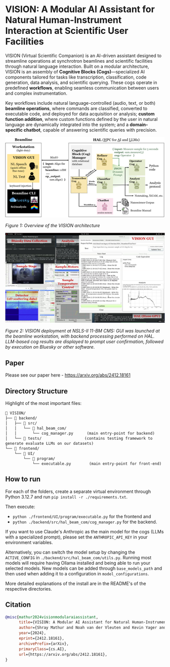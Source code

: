 # VISION: A Modular AI Assistant for Natural Human-Instrument Interaction at Scientific User Facilities

VISION (Virtual Scientific Companion) is an AI-driven assistant designed to streamline operations at synchrotron beamlines and scientific facilities through natural language interaction. Built on a modular architecture, VISION is an assembly of **Cognitive Blocks (Cogs)**—specialized AI components tailored for tasks like transcription, classification, code generation, data analysis, and scientific querying. These cogs operate in predefined **workflows**, enabling seamless communication between users and complex instrumentation.

Key workflows include natural language-controlled (audio, text, or both) **beamline operations**, where commands are classified, converted to executable code, and deployed for data acquisition or analysis; **custom function addition**, where custom functions defined by the user in natural language are dynamically integrated into the system; and a **domain-specific chatbot**, capable of answering scientific queries with precision. 

![Overview of the VISION architecture](images/vision_architecture.png "VISION Modular Architecture")

*Figure 1: Overview of the VISION architecture*

![NSLS-II GUI Deployment](images/vision_demo.png "NSLS-II GUI Deployment")

*Figure 2: VISION deployment at NSLS-II 11-BM CMS: GUI was launched at the beamline workstation, with backend processing performed on HAL. LLM-based cog results are displayed to prompt user confirmation, followed by execution on Bluesky or other software.*


## Paper
Please see our paper here - https://arxiv.org/abs/2412.18161

## Directory Structure
Highlight of the most important files:
```
📁 VISION/
├── 📁 backend/
│   ├── 📁 src/
│   │   └── 📁 hal_beam_com/
│   │       └── cog_manager.py      (main entry-point for backend)
│   └── 📁 tests/                   (contains testing framework to generate evaluate LLMs on our datasets)
└── 📁 frontend/
    └── 📁 UI/
        └── 📁 program/
            └── executable.py        (main entry-point for front-end)
```

## How to run
For each of the folders, create a separate virtual environment through Python 3.12.7 and run `pip install -r ./requirements.txt`.

Then execute:
* `python ./frontend/UI/program/executable.py` for the frontend and 
* `python ./backend/src/hal_beam_com/cog_manager.py` for the backend.

If you want to use Claude's Anthropic as the main model for the cogs (LLMs with a specialized prompt), please set the `ANTHROPIC_API_KEY` in your environment variables.

Alternatively, you can switch the model setup by changing the `ACTIVE_CONFIG` in `./backend/src/hal_beam_com/utils.py`. Running most models will require having Ollama installed and being able to run your selected models. New models can be added through `base_models_path` and then used when adding it to a configuration in `model_configurations`.

More detailed explanations of the install are in the README's of the respective directories.

## Citation
```bibtex
@misc{mathur2024visionmodularaiassistant,
      title={VISION: A Modular AI Assistant for Natural Human-Instrument Interaction at Scientific User Facilities}, 
      author={Shray Mathur and Noah van der Vleuten and Kevin Yager and Esther Tsai},
      year={2024},
      eprint={2412.18161},
      archivePrefix={arXiv},
      primaryClass={cs.AI},
      url={https://arxiv.org/abs/2412.18161}, 
}
```